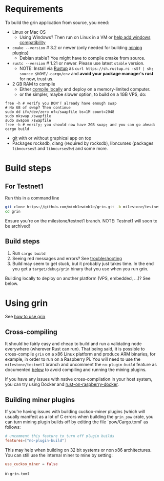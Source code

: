 # Requirements
To build the grin application from source, you need:

 - Linux or Mac OS
   - Using Windows? Then run on Linux in a VM or [help add windows compatibility](https://github.com/mimblewimble/docs/wiki/Hacking-and-contributing)
 - `cmake --version` # 3.2 or newer (only needed for building [mining plugins](https://github.com/mimblewimble/cuckoo-miner))
   - Debian stable? You might have to compile cmake from source.
 - `rustc --version` # 1.21 or newer. Please use latest `stable` version.
   - NOTE: Install via [Rustup](https://www.rustup.rs/) as `curl https://sh.rustup.rs -sSf | sh; source $HOME/.cargo/env` and **avoid your package manager's rust** for now, trust us.
 - 2 GB RAM to compile
   - Either [compile locally](https://github.com/mimblewimble/docs/wiki/More-on-building) and deploy on a memory-limited computer.
   - or the simpler, maybe slower option, to build on a 1GB VPS, do:
````
free -h # verify you DON'T already have enough swap
# No GB of swap? Then continue
sudo dd if=/dev/zero of=/swapfile bs=1M count=2048
sudo mkswap /swapfile
sudo swapon /swapfile
free -h # verify; you should now have 2GB swap; and you can go ahead: cargo build
````
 - [git](https://git-scm.com/) with or without graphical app on top
 - Packages rocksdb, clang (required by rocksdb), libncurses (packages `libncurses5` and `libncurses5w`) and some more.

# Build steps

## For Testnet1

Run this in a command line

```sh
git clone https://github.com/mimblewimble/grin.git -b milestone/testnet1
cd grin
```

Ensure you're on the milestone/testnet1 branch. NOTE: Testnet1 will soon to be archived!

## Build steps
 1. Run `cargo build`
 2. Seeing red messages and errors? See [troubleshooting](https://github.com/mimblewimble/docs/wiki/Troubleshooting)
 3. Build may seem to get stuck, but it probably just takes time. In the end you get a `target/debug/grin` binary that you use when you run grin.

Building locally to deploy on another platform (VPS, embedded, ...)? See below.

# Using grin

See [how to use grin](https://github.com/mimblewimble/docs/wiki/How-to-use-grin)

## Cross-compiling

It should be fairly easy and cheap to build and run a validating node everywhere (wherever Rust can run). That being said, it is possible to cross-compile `grin` on a x86 Linux platform and produce ARM binaries, for example, in order to run on a Raspberry Pi. You will need to use the `milestone/testnet1` branch and uncomment the `no-plugin-build` feature as documented [below](#cuckoo-miner-considerations) to avoid compiling and running the mining plugins.

If you have any issues with native cross-compilation in your host system, you can try using Docker and [rust-on-raspberry-docker](https://github.com/kargakis/rust-on-raspberry-docker).

## Building miner plugins

If you're having issues with building cuckoo-miner plugins (which will usually manifest as a lot of C errors when building the `grin_pow` crate, you can turn mining plugin builds off by editing the file `pow/Cargo.toml' as follows:

```toml
# uncomment this feature to turn off plugin builds
features=["no-plugin-build"]
```

This may help when building on 32 bit systems or non x86 architectures. You can still use the internal miner to mine by setting:

```toml
use_cuckoo_miner = false
```

in `grin.toml`
